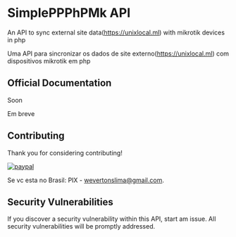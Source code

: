 # SimplePPPhPMk API

An API to sync external site data(https://unixlocal.ml) with mikrotik devices in php

Uma API para sincronizar os dados de site externo(https://unixlocal.ml) com dispositivos mikrotik em php

## Official Documentation

Soon

Em breve

## Contributing

Thank you for considering contributing!

[![paypal](https://www.paypalobjects.com/en_US/i/btn/btn_donateCC_LG.gif)](https://www.paypal.com/cgi-bin/webscr?cmd=_s-xclick&hosted_button_id=PSSBMA4UWLLDY)

Se vc esta no Brasil:
PIX - wevertonslima@gmail.com.

## Security Vulnerabilities

If you discover a security vulnerability within this API, start am issue. All security vulnerabilities will be promptly addressed.

